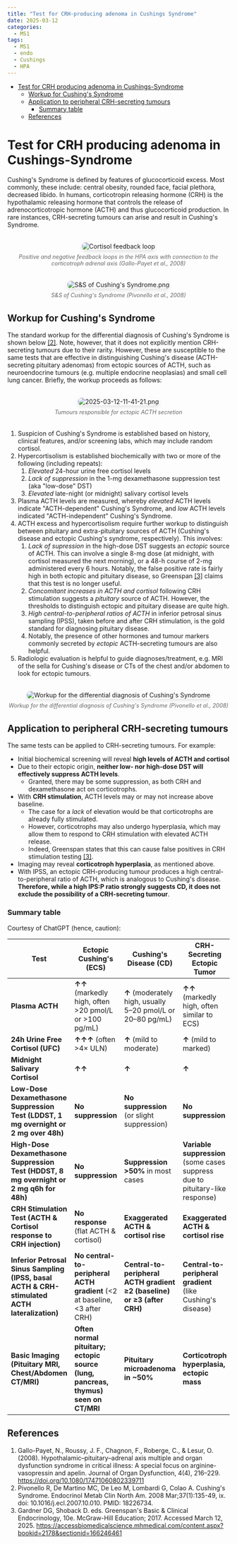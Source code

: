 ```yaml
---
title: "Test for CRH-producing adenoma in Cushings Syndrome"
date: 2025-03-12
categories:
  - MS1
tags:
  - MS1
  - endo
  - Cushings
  - HPA
---
```


- [Test for CRH producing adenoma in Cushings-Syndrome](#test-for-crh-producing-adenoma-in-cushings-syndrome)
  - [Workup for Cushing's Syndrome](#workup-for-cushings-syndrome)
  - [Application to peripheral CRH-secreting tumours](#application-to-peripheral-crh-secreting-tumours)
    - [Summary table](#summary-table)
  - [References](#references)

# Test for CRH producing adenoma in Cushings-Syndrome

Cushing's Syndrome is defined by features of glucocorticoid excess. Most commonly, these include: central obesity, rounded face, facial plethora, decreased libido. In humans, corticotropin releasing hormone (CRH) is the hypothalamic releasing hormone that controls the release of adrenocorticotropic hormone (ACTH) and thus glucocorticoid production. In rare instances, CRH-secreting tumours can arise and result in Cushing's Syndrome.

<div class="image-container" style="margin: 2rem auto; max-width: 800px; text-align: center;">
  <img src="https://raw.githubusercontent.com/haganenoneko/haganenoneko.github.io/refs/heads/master/_posts/images/cortisol-feedback-loop.png" alt="Cortisol feedback loop" style="max-width: 70%; height: auto; border-radius: 8px; box-shadow: 0 4px 8px rgba(0,0,0,0.1);" />
  <p style="margin: 0.5rem 0; color: #666; font-style: italic; font-size: 0.9em;">Positive and negative feedback loops in the HPA axis with connection to the corticotroph adrenal axis (Gallo-Payet et al., 2008)</p>
</div>

<div class="image-container" style="margin: 2rem auto; max-width: 800px; text-align: center;"><img src="https://raw.githubusercontent.com/haganenoneko/haganenoneko.github.io/refs/heads/master/_posts/images/2025-03-12-11-30-36.png" alt="S&S of Cushing's Syndrome.png" style="max-width: 100%; height: auto; border-radius: 8px; box-shadow: 0 4px 8px rgba(0,0,0,0.1);" /> <p style="margin: 0.5rem 0; color: #666; font-style: italic; font-size: 0.9em;">S&S of Cushing's Syndrome (Pivonello et al., 2008)</p></div>

## Workup for Cushing's Syndrome

The standard workup for the differential diagnosis of Cushing's Syndrome is shown below [[2]](#ref-2). Note, however, that it does not explicitly mention CRH-secreting tumours due to their rarity. However, these are susceptible to the same tests that are effective in distinguishing Cushing's disease (ACTH-secreting pituitary adenomas) from ectopic sources of ACTH, such as neuroendocrine tumours (e.g. multiple endocrine neoplasias) and small cell lung cancer. Briefly, the workup proceeds as follows:

<div class="image-container" style="margin: 2rem auto; max-width: 800px; text-align: center;"><img src="https://raw.githubusercontent.com/haganenoneko/haganenoneko.github.io/refs/heads/master/_posts/images/2025-03-12-11-41-21.png" alt="2025-03-12-11-41-21.png" style="max-width: 50%; height: auto; border-radius: 8px; box-shadow: 0 4px 8px rgba(0,0,0,0.1);" /> <p style="margin: 0.5rem 0; color: #666; font-style: italic; font-size: 0.9em;">Tumours responsible for ectopic ACTH secretion</p></div>

1. Suspicion of Cushing's Syndrome is established based on history, clinical features, and/or screening labs, which may include random cortisol.
2. Hypercortisolism is established biochemically with two or more of the following (including repeats):
   1. *Elevated* 24-hour urine free cortisol levels
   2. *Lack of suppression* in the 1-mg dexamethasone suppression test (aka "low-dose" DST)
   3. *Elevated* late-night (or midnight) salivary cortisol levels
3. Plasma ACTH levels are measured, whereby *elevated* ACTH levels indicate "ACTH-dependent" Cushing's Syndrome, and *low* ACTH levels indicated "ACTH-independent" Cushing's Syndrome.
4. ACTH excess and hypercortisolism require further workup to distinguish between pituitary and extra-pituitary sources of ACTH (Cushing's disease and ectopic Cushing's syndrome, respectively). This involves:
   1. *Lack of supression* in the high-dose DST suggests an *ectopic* source of ACTH. This can involve a single 8-mg dose (at midnight, with cortisol measured the next morning), or a 48-h course of 2-mg administered every 6 hours. Notably, the false positive rate is fairly high in both ectopic and pituitary disease, so Greenspan [[3]](#ref-3) claims that this test is no longer useful.
   2. *Concomitant increases in ACTH and cortisol* following CRH stimulation suggests a *pituitary* source of ACTH. However, the thresholds to distinguish ectopic and pituitary disease are quite high. 
   3. *High central-to-peripheral ratios of ACTH* in inferior petrosal sinus sampling (IPSS), taken before and after CRH stimulation, is the gold standard for diagnosing pituitary disease.
   4. Notably, the presence of other hormones and tumour markers commonly secreted by *ectopic* ACTH-secreting tumours are also helpful.
5. Radiologic evaluation is helpful to guide diagnoses/treatment, e.g. MRI of the sella for Cushing's disease or CTs of the chest and/or abdomen to look for ectopic tumours.


<div class="image-container" style="margin: 2rem auto; max-width: 800px; text-align: center;"><img src="https://raw.githubusercontent.com/haganenoneko/haganenoneko.github.io/refs/heads/master/_posts/images/2025-03-12-11-36-00.png" alt="Workup for the differential diagnosis of Cushing's Syndrome" style="max-width: 100%; height: auto; border-radius: 8px; box-shadow: 0 4px 8px rgba(0,0,0,0.1);" /> <p style="margin: 0.5rem 0; color: #666; font-style: italic; font-size: 0.9em;">Workup for the differential diagnosis of Cushing's Syndrome (Pivonello et al., 2008)</p></div>

## Application to peripheral CRH-secreting tumours

The same tests can be applied to CRH-secreting tumours. For example:
- Initial biochemical screening will reveal **high levels of ACTH and cortisol**
- Due to their ectopic origin, **neither low- nor high-dose DST will effectively suppress ACTH levels**. 
  - Granted, there may be some suppression, as both CRH and dexamethasone act on corticotrophs.
- With **CRH stimulation**, ACTH levels may or may not increase above baseline. 
  - The case for a *lack* of elevation would be that corticotrophs are already fully stimulated. 
  - However, corticotrophs may also undergo hyperplasia, which may allow them to respond to CRH stimulation with elevated ACTH release. 
  - Indeed, Greenspan states that this can cause false positives in CRH stimulation testing [[3]](#ref-3).
- Imaging may reveal **corticotroph hyperplasia**, as mentioned above.
- With IPSS, an ectopic CRH-producing tumour produces a high central-to-peripheral ratio of ACTH, which is analogous to Cushing's disease. **Therefore, while a high IPS:P ratio strongly suggests CD, it does not exclude the possibility of a CRH-secreting tumour**.

### Summary table

Courtesy of ChatGPT (hence, caution):

| Test                     | **Ectopic Cushing's (ECS)** | **Cushing's Disease (CD)** | **CRH-Secreting Ectopic Tumor** |
|--------------------------|------------------------|------------------------|-----------------------------|
| **Plasma ACTH** | **↑↑** (markedly high, often >20 pmol/L or >100 pg/mL) | **↑** (moderately high, usually 5–20 pmol/L or 20–80 pg/mL) | **↑↑** (markedly high, often similar to ECS) |
| **24h Urine Free Cortisol (UFC)** | **↑↑↑** (often >4× ULN) | **↑** (mild to moderate) | **↑** (mild to marked) |
| **Midnight Salivary Cortisol** | **↑↑** | **↑** | **↑** |
| **Low-Dose Dexamethasone Suppression Test (LDDST, 1 mg overnight or 2 mg over 48h)** | **No suppression** | **No suppression** (or slight suppression) | **No suppression** |
| **High-Dose Dexamethasone Suppression Test (HDDST, 8 mg overnight or 2 mg q6h for 48h)** | **No suppression** | **Suppression >50%** in most cases | **Variable suppression** (some cases suppress due to pituitary-like response) |
| **CRH Stimulation Test (ACTH & Cortisol response to CRH injection)** | **No response** (flat ACTH & cortisol) | **Exaggerated ACTH & cortisol rise** | **Exaggerated ACTH & cortisol rise** |
| **Inferior Petrosal Sinus Sampling (IPSS, basal ACTH & CRH-stimulated ACTH lateralization)** | **No central-to-peripheral ACTH gradient** (<2 at baseline, <3 after CRH) | **Central-to-peripheral ACTH gradient ≥2 (baseline) or ≥3 (after CRH)** | **Central-to-peripheral gradient** (like Cushing's disease) |
| **Basic Imaging (Pituitary MRI, Chest/Abdomen CT/MRI)** | **Often normal pituitary; ectopic source (lung, pancreas, thymus) seen on CT/MRI** | **Pituitary microadenoma in ~50%** | **Corticotroph hyperplasia, ectopic mass** |


## References
1. <a id="ref-1"></a> Gallo-Payet, N., Roussy, J. F., Chagnon, F., Roberge, C., & Lesur, O. (2008). Hypothalamic–pituitary–adrenal axis multiple and organ dysfunction syndrome in critical illness: A special focus on arginine-vasopressin and apelin. Journal of Organ Dysfunction, 4(4), 216–229. https://doi.org/10.1080/17471060802339711
2. <a id="ref-2"></a> Pivonello R, De Martino MC, De Leo M, Lombardi G, Colao A. Cushing's Syndrome. Endocrinol Metab Clin North Am. 2008 Mar;37(1):135-49, ix. doi: 10.1016/j.ecl.2007.10.010. PMID: 18226734.
3. <a id="ref-3"></a> Gardner DG, Shoback D. eds. Greenspan's Basic & Clinical Endocrinology, 10e. McGraw-Hill Education; 2017. Accessed March 12, 2025. https://accessbiomedicalscience.mhmedical.com/content.aspx?bookid=2178&sectionid=166246461